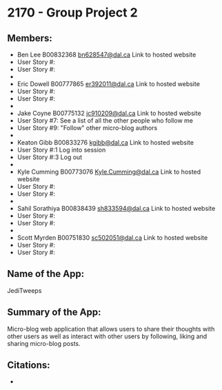 # 2170 - Group Project 2

## Members:

- Ben Lee B00832368 bn628547@dal.ca Link to hosted website
- User Story #:
- User Story #:
- 
- Eric Dowell B00777865 er392011@dal.ca Link to hosted website
- User Story #:
- User Story #:
- 
- Jake Coyne B00775132 jc910209@dal.ca Link to hosted website
- User Story #7: See a list of all the other people who follow me
- User Story #9: "Follow" other micro-blog authors
-
- Keaton Gibb B00833276 kgibb@dal.ca Link to hosted website
- User Story #:1 Log into session
- User Story #:3 Log out
- 
- Kyle Cumming B00773076 Kyle.Cumming@dal.ca Link to hosted website
- User Story #:
- User Story #:
- 
- Sahil Sorathiya B00838439 sh833594@dal.ca Link to hosted website
- User Story #:
- User Story #:
- 
- Scott Myrden B00751830 sc502051@dal.ca Link to hosted website
- User Story #:
- User Story #:


## Name of the App: 
JediTweeps

## Summary of the App:
Micro-blog web application that allows users to share their thoughts with other users
as well as interact with other users by following, liking and sharing micro-blog posts.

## Citations:
 - 